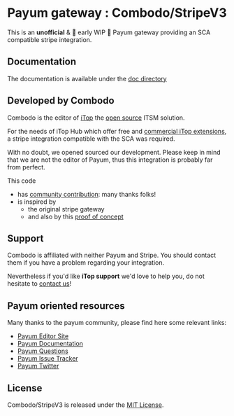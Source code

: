 # Payum gateway : Combodo/StripeV3

This is an **unofficial** & :construction: early WIP :construction: Payum gateway providing an SCA compatible stripe integration.

## Documentation
The documentation is available under the [doc directory](./doc)

## Developed by Combodo

Combodo is the editor of [iTop](https://www.itophub.io/page/about-itop) the [open source](https://github.com/Combodo/itop) ITSM solution.

For the needs of iTop Hub which offer free and [commercial iTop extensions](https://store.itophub.io/en_US/taxons/premium), a stripe integration compatible with the SCA was required.

With no doubt, we opened sourced our development. Please keep in mind that we are not the editor of Payum, thus this integration is probably far from perfect.    

This code 
 - has [community contribution](https://github.com/Combodo/CombodoPayumStripe/graphs/contributors): many thanks folks! 
 - is inspired by 
   - the original stripe gateway 
   - and also by this [proof of concept](https://github.com/Payum/Payum/issues/804#issuecomment-509135558)


## Support

Combodo is affiliated with neither Payum and Stripe. You should contact them if you have a problem regarding your integration. 

Nevertheless if you'd like **iTop support** we'd love to help you, do not hesitate to [contact us](https://www.combodo.com/support-304)!


## Payum oriented resources

Many thanks to the payum community, please find here some relevant links:
* [Payum Editor Site](https://payum.forma-pro.com/)
* [Payum Documentation](https://github.com/Payum/Payum/blob/master/docs/index.md#general)
* [Payum Questions](http://stackoverflow.com/questions/tagged/payum)
* [Payum Issue Tracker](https://github.com/Payum/Payum/issues)
* [Payum Twitter](https://twitter.com/payumphp)



## License

Combodo/StripeV3 is released under the [MIT License](LICENSE).

